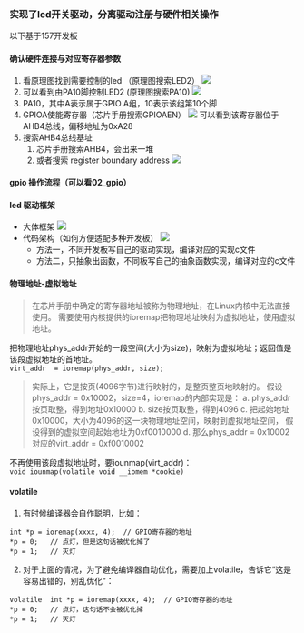 ### 实现了led开关驱动，分离驱动注册与硬件相关操作  
以下基于157开发板
#### 确认硬件连接与对应寄存器参数
1. 看原理图找到需要控制的led （原理图搜索LED2）
  ![](https://picbed-xunxun.oss-cn-shanghai.aliyuncs.com/20220119162846.png)
2. 可以看到由PA10脚控制LED2 (原理图搜索PA10)
   ![](https://picbed-xunxun.oss-cn-shanghai.aliyuncs.com/20220119163057.png)
3. PA10，其中A表示属于GPIO A组，10表示该组第10个脚
4. GPIOA使能寄存器（芯片手册搜索GPIOAEN）
   ![](https://picbed-xunxun.oss-cn-shanghai.aliyuncs.com/20220119164116.png)
   可以看到该寄存器位于AHB4总线，偏移地址为0xA28
5. 搜索AHB4总线基址
   1. 芯片手册搜索AHB4，会出来一堆
   2. 或者搜索 register boundary address
   ![](https://picbed-xunxun.oss-cn-shanghai.aliyuncs.com/20220119164647.png)

#### gpio 操作流程（可以看02_gpio）


#### led 驱动框架
* 大体框架
    ![](https://picbed-xunxun.oss-cn-shanghai.aliyuncs.com/20220119173836.png)
* 代码架构（如何方便适配多种开发板）
    ![](https://picbed-xunxun.oss-cn-shanghai.aliyuncs.com/20220119173937.png)
    * 方法一，不同开发板写自己的驱动实现，编译对应的实现c文件
    * 方法二，只抽象出函数，不同板写自己的抽象函数实现，编译对应的c文件

#### 物理地址-虚拟地址
> 在芯片手册中确定的寄存器地址被称为物理地址，在Linux内核中无法直接使用。
      需要使用内核提供的ioremap把物理地址映射为虚拟地址，使用虚拟地址。

把物理地址phys_addr开始的一段空间(大小为size)，映射为虚拟地址；返回值是该段虚拟地址的首地址。  
`virt_addr  = ioremap(phys_addr, size);`
>实际上，它是按页(4096字节)进行映射的，是整页整页地映射的。
假设phys_addr = 0x10002，size=4，ioremap的内部实现是：
a. phys_addr按页取整，得到地址0x10000
b. size按页取整，得到4096
c. 把起始地址0x10000，大小为4096的这一块物理地址空间，映射到虚拟地址空间，
   假设得到的虚拟空间起始地址为0xf0010000
d. 那么phys_addr = 0x10002对应的virt_addr = 0xf0010002



不再使用该段虚拟地址时，要iounmap(virt_addr)：  
`void iounmap(volatile void __iomem *cookie)`

#### volatile
1. 有时候编译器会自作聪明，比如：
```
int *p = ioremap(xxxx, 4);  // GPIO寄存器的地址
*p = 0;   // 点灯，但是这句话被优化掉了
*p = 1;   // 灭灯
```

2. 对于上面的情况，为了避免编译器自动优化，需要加上volatile，告诉它“这是容易出错的，别乱优化”：
```
volatile  int *p = ioremap(xxxx, 4);  // GPIO寄存器的地址
*p = 0;   // 点灯，这句话不会被优化掉
*p = 1;   // 灭灯
```
